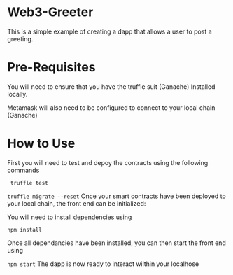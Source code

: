 # Web3-Greeter

This is a simple example of creating a dapp that allows a user to post a greeting.


# Pre-Requisites

You will need to ensure that you have the truffle suit (Ganache) Installed locally. 

Metamask will also need to be configured to connect to your local chain (Ganache)


# How to Use

First you will need to test and depoy the contracts using the following commands

` 
truffle test 
`

`
truffle migrate --reset
`
Once your smart contracts have been deployed to your local chain, the front end can be initialized:


You will need to install dependencies using 

`
npm install
`

Once all dependancies have been installed, you can then start the front end using 

`
npm start
`
The dapp is now ready to interact wiithin your localhose
